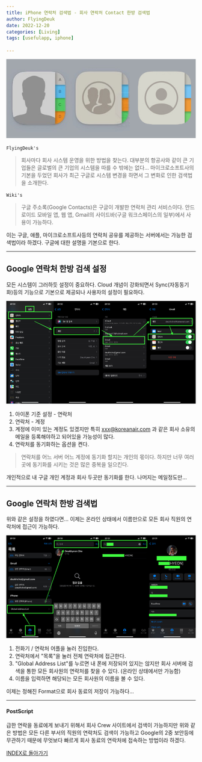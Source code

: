 ```yaml
---
title: iPhone 연락처 검색법 - 회사 연락처 Contact 한방 검색법
author: FlyingDeuk
date: 2022-12-20
categories: [Living]
tags: [usefulapp, iphone]

---
```


![iphoen](/img/living/iphone/contact.jpg)

`FlyingDeuk's`
> 회사마다 회사 시스템 운영을 위한 방법을 찾는다. 대부분의 항공사와 같이 큰 기업들은 글로벌의 큰 기업의 시스템을 따를 수 밖에는 없다... 마이크로소프트사의 기본을 두었던 회사가 최근 구글로 시스템 변경을 하면서 그 변화로 인한 검색법을 소개한다.


`Wiki's`
> 구글 주소록(Google Contacts)은 구글이 개발한 연락처 관리 서비스이다. 안드로이드 모바일 앱, 웹 앱, Gmail의 사이드바(구글 워크스페이스의 일부)에서 사용이 가능하다.

이는 구글, 애플, 마이크로소프트사등의 연락처 공유를 제공하는 서버에서는 가능한 검색법이라 하겠다. 구글에 대한 설명을 기본으로 한다.

--------

## Google 연락처 한방 검색 설정
모든 시스템이 그러하듯 설정이 중요하다. Cloud 개념이 강화되면서 Sync(자동동기화)등의 기능으로 기본으로 제공되나 사용자의 설정이 필요하다.

![iphoen](/img/living/iphone/contact2.png)

1. 아이폰 기준 설정 - 연락처
2. 연락처 - 계정
3. 계정에 이미 있는 계정도 있겠지만 특히 xxx@koreanair.com 과 같은 회사 소유의 메일을 등록해야하고 되어있을 가능성이 많다.
4. 연락처를 동기화하는 옵션을 켠다.

> 연락처를 어느 서버 어느 계정에 동기화 할지는 개인의 몫이다. 하지만 너무 여러 곳에 동기화를 시키는 것은 많은 중복을 일으킨다.

개인적으로 내 구글 개인 계정과 회사 두곳만 동기화를 한다. 나머지는 메일정도만...

----------

## Google 연락처 한방 검색법
위와 같은 설정을 하였다면... 이제는 온라인 상태에서 이름만으로 모든 회사 직원의 연락처에 접근이 가능하다.

![iphoen](/img/living/iphone/contact3.png)

1. 전화기 / 연락처 어플을 눌러 진입한다.
2. 연락처에서 "목록"을 눌러 전체 연락처에 접근한다.
3. "Global Address List"를 누르면 내 폰에 저장되어 있지는 않지만 회사 서버에 검색을 통한 모든 회사원의 연락처를 찾을 수 있다. (온라인 상태에서만 가능함)
4. 이름을 입력하면 해당되는 모든 회사원의 이름을 볼 수 있다.

이제는 정해진 Format으로 회사 동료의 저장이 가능하다...


------

#### PostScript
급한 연락을 동료에게 보내기 위해서 회사 Crew 사이트에서 검색이 가능하지만 위와 같은 방법은 모든 다른 부서의 직원의 연락처도 검색이 가능하고 Google의 2중 보안등에 무관하기 때문에 무엇보다 빠르게 회사 동료의 연락처에 접속하는 방법이라 하겠다.


[INDEX로 돌아가기](/posts/iphone/)
